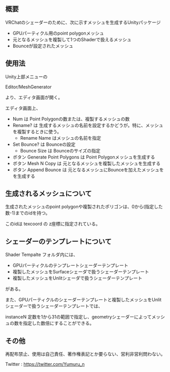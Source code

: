 ## 概要
VRChatのシェーダーのために、次に示すメッシュを生成するUnityパッケージ
- GPUパーティクル用のpoint polygonメッシュ
- 元となるメッシュを複製して1つのShaderで扱えるメッシュ
- Bounceが設定されたメッシュ

## 使用法
Unity上部メニューの

Editor/MeshGenerator

より、エディタ画面が開く。

エディタ画面上、
- Num は Point Polygonの数または、複製するメッシュの数
- Rename? は 生成するメッシュの名前を設定するかどうが。特に、メッシュを複製するときに使う。
  - Rename Name はメッシュの名前を指定
- Set Bounce? は Bounceの設定
  - Bounce Size は Bounceのサイズの指定
- ボタン Generate Point Polygons は Point Polygonメッシュを生成する
- ボタン Mesh N Copy は 元となるメッシュを複製したメッシュを生成する
- ボタン Append Bounce は 元となるメッシュにBounceを加えたメッシュをを生成する

## 生成されるメッシュについて
生成されたメッシュのpoint polygonや複製されたポリゴンは、0から(指定した数-1)までのidを持つ。

このidは texcoord の z座標に指定されている。

## シェーダーのテンプレートについて
Shader Tempalte フォルダ内には、
- GPUパーティクルのテンプレートシェーダーテンプレート
- 複製したメッシュをSurfaceシェーダで扱うシェーダーテンプレート
- 複製したメッシュをUnlitシェーダで扱うシェーダーテンプレート
 
がある。

また、GPUパーティクルのシェーダーテンプレートと複製したメッシュをUnlitシェーダーで扱うシェーダーテンプレートでは、

instanceN 定数を1から31の範囲で指定し、geometryシェーダーによってメッシュの数を指定した数倍にすることができる。

## その他
再配布禁止、使用は自己責任、著作権表記とか要らない、営利非営利問わない。

Twitter : https://twitter.com/Yumuru_n
